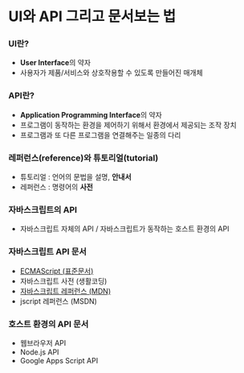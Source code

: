 # UI와 API 그리고 문서보는 법

### UI란?

* **User Interface**의 약자
* 사용자가 제품/서비스와 상호작용할 수 있도록 만들어진 매개체

### API란?

* **Application Programming Interface**의 약자
* 프로그램이 동작하는 환경을 제어하기 위해서 환경에서 제공되는 조작 장치
* 프로그램과 또 다른 프로그램을 연결해주는 일종의 다리

### 레퍼런스\(reference\)와 튜토리얼\(tutorial\)

* 튜토리얼 : 언어의 문법을 설명, **안내서**
* 레퍼런스 : 명령어의 **사전**

### 자바스크립트의 API

* 자바스크립트 자체의 API / 자바스크립트가 동작하는 호스트 환경의 API

### 자바스크립트 API 문서

* [ECMAScript \(표준문서\) ](http://www.ecma-international.org/publications/standards/Ecma-262.htm)
* 자바스크립트 사전 \(생활코딩\)
* [자바스크립트 레퍼런스 \(MDN\)](https://developer.mozilla.org/en-US/docs/Web/JavaScript/Reference) 
* jscript 레퍼런스 \(MSDN\)

### 호스트 환경의 API 문서

* 웹브라우저 API
* Node.js API
* Google Apps Script API

